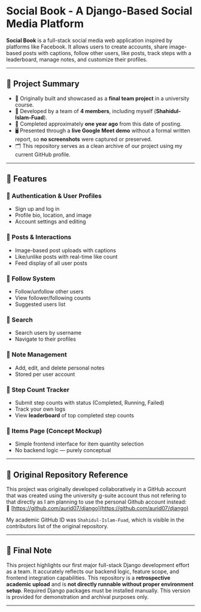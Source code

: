 # Social Book - A Django-Based Social Media Platform

**Social Book** is a full-stack social media web application inspired by platforms like Facebook. It allows users to create accounts, share image-based posts with captions, follow other users, like posts, track steps with a leaderboard, manage notes, and customize their profiles.

---

## 📌 Project Summary

- 🧠 Originally built and showcased as a **final team project** in a university course.
- 👥 Developed by a team of **4 members**, including myself (**Shahidul-Islam-Fuad**).
- 📅 Completed approximately **one year ago** from this date of posting.
- 🖥️ Presented through a **live Google Meet demo** without a formal written report, so **no screenshots** were captured or preserved.
- 🗂️ This repository serves as a clean archive of our project using my current GitHub profile.

---

## 🚀 Features

### 🔐 Authentication & User Profiles
- Sign up and log in
- Profile bio, location, and image
- Account settings and editing

### 📝 Posts & Interactions
- Image-based post uploads with captions
- Like/unlike posts with real-time like count
- Feed display of all user posts

### 👥 Follow System
- Follow/unfollow other users
- View follower/following counts
- Suggested users list

### 🔎 Search
- Search users by username
- Navigate to their profiles

### 📓 Note Management
- Add, edit, and delete personal notes
- Stored per user account

### 👣 Step Count Tracker
- Submit step counts with status (Completed, Running, Failed)
- Track your own logs
- View **leaderboard** of top completed step counts

### 🧺 Items Page (Concept Mockup)
- Simple frontend interface for item quantity selection
- No backend logic — purely conceptual

---

## 📎 Original Repository Reference

This project was originally developed collaboratively in a GitHub account that was created using the university g-suite account thus not refering to that directly as I am planning to use the personal Github account instead:  
🔗 [https://github.com/aurid07/django](https://github.com/aurid07/django)

My academic GitHub ID was `Shahidul-Islam-Fuad`, which is visible in the contributors list of the original repository.

---

## 📌 Final Note

This project highlights our first major full-stack Django development effort as a team. It accurately reflects our backend logic, feature scope, and frontend integration capabilities. This repository is a **retrospective academic upload** and is **not directly runnable without proper environment setup**. Required Django packages must be installed manually. This version is provided for demonstration and archival purposes only.

---
